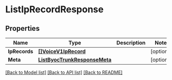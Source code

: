 # ListIpRecordResponse

## Properties

Name | Type | Description | Notes
------------ | ------------- | ------------- | -------------
**IpRecords** | [**[]VoiceV1IpRecord**](voice.v1.ip_record.md) |  | [optional] 
**Meta** | [**ListByocTrunkResponseMeta**](ListByocTrunkResponse_meta.md) |  | [optional] 

[[Back to Model list]](../README.md#documentation-for-models) [[Back to API list]](../README.md#documentation-for-api-endpoints) [[Back to README]](../README.md)


